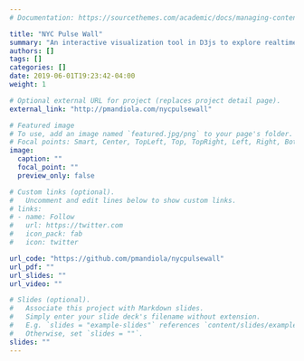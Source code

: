 ```yaml
---
# Documentation: https://sourcethemes.com/academic/docs/managing-content/

title: "NYC Pulse Wall"
summary: "An interactive visualization tool in D3js to explore realtime tweets in NYC"
authors: []
tags: []
categories: []
date: 2019-06-01T19:23:42-04:00
weight: 1

# Optional external URL for project (replaces project detail page).
external_link: "http://pmandiola.com/nycpulsewall"

# Featured image
# To use, add an image named `featured.jpg/png` to your page's folder.
# Focal points: Smart, Center, TopLeft, Top, TopRight, Left, Right, BottomLeft, Bottom, BottomRight.
image:
  caption: ""
  focal_point: ""
  preview_only: false

# Custom links (optional).
#   Uncomment and edit lines below to show custom links.
# links:
# - name: Follow
#   url: https://twitter.com
#   icon_pack: fab
#   icon: twitter

url_code: "https://github.com/pmandiola/nycpulsewall"
url_pdf: ""
url_slides: ""
url_video: ""

# Slides (optional).
#   Associate this project with Markdown slides.
#   Simply enter your slide deck's filename without extension.
#   E.g. `slides = "example-slides"` references `content/slides/example-slides.md`.
#   Otherwise, set `slides = ""`.
slides: ""
---
```

